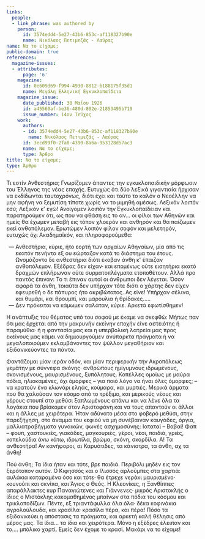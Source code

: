 ```yaml
---
links:
  people:
  - link_phrase: was authored by
    person:
      id: 3574edd4-5e27-43b6-853c-af118327b90e
      name: Νικόλαος Πετιμεζάς - Λαύρας
name: Να το είχαμε;
public-domain: true
references:
  magazine-issues:
  - attributes:
      page: '6'
    magazine:
      id: 0e609d69-f994-4930-8812-b188175f35d1
      name: Μεγάλη Ελληνική Εγκυκλοπαίδεια
    magazine_issue:
      date_published: 30 Μαΐου 1926
      id: a45560af-be36-480d-802e-21853495b719
      issue_number: 14ον Τεύχος
    work:
      authors:
      - id: 3574edd4-5e27-43b6-853c-af118327b90e
        name: Νικόλαος Πετιμεζάς - Λαύρας
      id: 3ecd99f0-2fa8-4390-8a6a-953128d57ac3
      name: Να το είχαμε;
      type: Άρθρο
title: Να το είχαμε;
type: Άρθρο
---
```


<main class="content" itemprop="text">
<p>Τι εστίν Ανθεστήρια; Γνωρίζομεν άπαντες την εγκυκλοπαιδικήν μόρφωσιν του Έλληνος της νέας εποχής. Ευτυχώς ότι δύο λεξικά
γιγαντιαία ήρχισαν να εκδίδωνται ταυτοχρόνως, διότι έχει και τούτο το καλόν ο Νεοέλλην να μην αφήνη να ξεμυτίση τίποτε
χωρίς να το μιμηθή αμέσως. Λεξικόν λοιπόν εσύ; Λεξικόν κ' εγώ! Ανοίγομεν λοιπόν την Εγκυκλοπαίδειαν και παρατηρούμεν
ότι, ως που να φθάση εις το αν... οι φίλοι των Αθηνών και ημείς θα έχωμεν μεταβή εις τόπον χλοερόν και ανθηρόν και θα
παίζωμεν εκεί ανθοπόλεμον. Ερωτώμεν λοιπόν φίλον σοφόν και μελετηρόν, ευτυχώς όχι Ακαδημαϊκόν, και πληροφορούμεθα:</p>

<ol style="list-style-type: '&mdash; '">
  <li>
    Ανθεστήρια, κύριε, ήτο εορτή των αρχαίων Αθηναίων, μία από τις εκατόν πενήντα εξ ου εώρταζον κατά το διάστημα του
    έτους. Ωνομάζοντο δε ανθεστήρια διότι έκοβαν άνθη κ' έπαιζαν ανθοπόλεμον. Εξέδρας δεν είχαν· και επομένως ούτε
    εισητήρια εκατό δραχμών επλήρωναν ούτε συρματοπλέγματα ετοποθέτουν. Αλλά προ παντός έπιναν: Το τι έπιναν αυτοί οι
    άνθρωποι δεν λέγεται. Όσον αφορά τα άνθη, τοιαύτα δεν υπήρχαν τότε διότι ο χάρτης δεν είχεν εφευρεθή ο δε πάπυρος
    ήτο ακριβώτατος. Ας είνε! Υπήρχαν σέλινα, και θυμάρι, και θρουμπί, και μαρουλια ή θρίδακες.....
  </li>
  <li>Δεν πρόκειται να κάμωμεν σαλάταν, κύριε. Αρκετά εφωτίσθημεν!</li>
</ol>

<p>Η ανάπτυξις του θέματος υπό του σοφού με έκαμε να σκεφθώ: Μήπως παν ότι μας έρχεται από την μακρυνήν εκείνην εποχήν είνε
αστειότης ή παραμύθια· ή η φαντασία μας και η υπερβολική λατρεία μας προς εκείνους μας κάμει να δημιουργούμεν ανύπαρκτα
πράγματα ή να μεγαλοποιούμεν εκλαμβάνοντες τον ψύλλον μεγαθήριον και εξιδανικεύοντες τα πάντα.</p>

<p>Φαντάζομαι μίαν ιεράν οδόν, και μίαν περιφερικήν την Ακροπόλεως γεμάτην με σύννεφα σκόνης· ανθρώπους ημίγυμνους
ιδρωμένους, σκονισμένους, μαυρισμένους, ξυπόλητους. Κοπέλλες ομοίως με μαύρα πόδια, ηλιοκαμένες, όχι όμορφες &ndash; για
ποιό λόγο να ήναι όλες όμορφες; &ndash; να κρατούν ένα κλωνάρι εληάς, κούμαρα, και μυρτιές. Μερικά άρματα που θα
χαλούσαν τον κόσμο από το τρέξιμο, και μερικούς νέους και γέρους στουπί στο μεθύσι ξαπλωμένους απάνω και να λένε όλα τα
λογάκια που βρίσκομεν στον Αριστοφάνη και να τους απαντούν οι άλλοι και η άλλες με χειρότερα. Ήταν αδύνατο μέσα στο
φοβερό μεθύσι, στην παρεξήγηση, στο άναμμα του κεφιού να μη συνέβαιναν καυγάδες, όργια, μαλλιατραβήγματα γυναικών, φωνές
ασχημοσύνης: Ιαταταί &ndash; Βαβαί! Φαπ &ndash; φουπ, χαστουκιές, γιακάδες, μαγκουριές, γέροι, νέοι, παιδιά, γριές,
κοπελούδια άνω κάτω, ιδρωτίλα, βρώμα, σκόνη, σκορδίλα. Α! Τα ανθεστήρα! Αν κανήφοροι, αι Καρυάτιδες, τα κάνιστρα, τα
άνθη, αχ τα άνθη!</p>

<p>Πού άνθη; Τα ίδια ήταν και τότε, βρε παιδιά. Περιβόλι μηδέν εις τον ξερότοπον αυτόν. Ο Κιφησσός και ο Ιλισσός αρλούμπες
στα χαρτιά: αυλάκια καταραμένα όσο και τότε· θα έτρεχε νεράκι μαυρισμένο· κουνούπι και σκνίπα, και Άγιος ο Θεός. Η
Κλεονίκες, η Ξανθίππες απαράλλακτες κυρ Παναγιώτενες και Γιάννενες· μικρός Αριστοκλής ο ίδιος ο Μιστόκλης κακομαθημένος
μπαίνων στα πόδια του κόσμου και τρικλοποδίζων. Πέντε, εξ τριαντάφυλλα όλα όλα· δέκα κοφινάκια αγρολούλουδα, και
κρασίλα· κρασίλα πέρα, και πέρα! Πόσο τα εξιδανικεύει η απόστασις τα πράγματα, και αρκετή καλή θέλησις από μέρος μας. Τα
ίδια... τα ίδια και χειρότερα. Μόνο η εξέδρες έλειπαν και το.... μπόλικο χαρτί. Εμείς δεν έχομε το κρασί. Μακάρι να το
είχαμε!</p>
</main>
